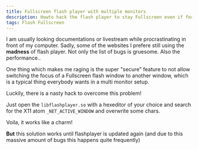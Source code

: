 ```yaml
---
title: Fullscreen flash player with multiple monitors
description: Howto hack the flash player to stay Fullscreen even if focus leaves the screen
tags: Flash Fullscreen
---
```


I am usually looking documentations or livestream while procrastinating in front of my computer. Sadly, some of the websites I prefere still using the __madness__ of flash player. Not only the list of bugs is gruesome. Also the performance..

One thing which makes me raging is the super "secure" feature to not allow switching the focus of a Fullscreen flash window to another window, which is a typical thing everybody wants in a multi monitor setup.

Luckily, there is a nasty hack to overcome this problem!

Just open the `libflashplayer.so` with a hexeditor of your choice and search for the X11 atom `_NET_ACTIVE_WINDOW` and overwrite some chars.

Voila, it works like a charm!

__But__ this solution works until flashplayer is updated again (and due to this massive amount of bugs this happens quite frequently)


